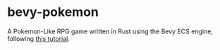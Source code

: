 # bevy-pokemon
A Pokemon-Like RPG game written in Rust using the Bevy ECS engine, following [this tutorial](https://www.youtube.com/watch?v=1oSnLVE3YbA).

